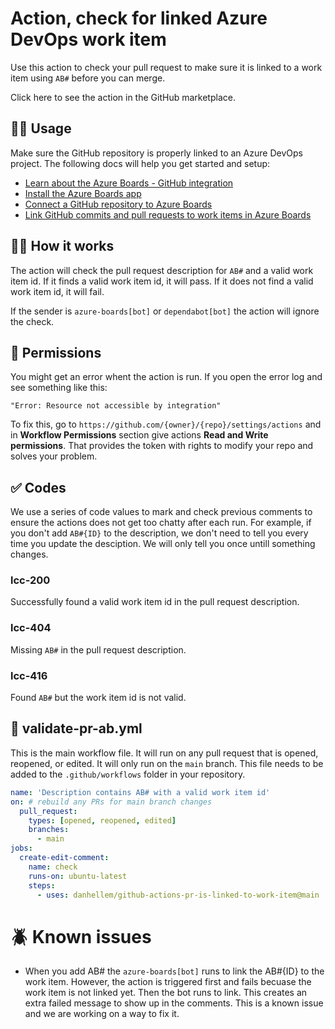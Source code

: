 # Action, check for linked Azure DevOps work item

Use this action to check your pull request to make sure it is linked to a work item using ``AB#`` before you can merge.

Click here to see the action in the GitHub marketplace.

## 💁‍♂️ Usage

Make sure the GitHub repository is properly linked to an Azure DevOps project. The following docs will help you get started and setup:

- [Learn about the Azure Boards - GitHub integration](https://learn.microsoft.com/en-us/azure/devops/boards/github/?view=azure-devops)
- [Install the Azure Boards app](https://github.com/marketplace/azure-boards)
- [Connect a GitHub repository to Azure Boards](https://learn.microsoft.com/en-us/azure/devops/boards/github/add-remove-repositories?view=azure-devops)
- [Link GitHub commits and pull requests to work items in Azure Boards](https://learn.microsoft.com/en-us/azure/devops/boards/github/link-to-from-github?view=azure-devops)

## 👩‍🏫 How it works

The action will check the pull request description for ``AB#`` and a valid work item id. If it finds a valid work item id, it will pass. If it does not find a valid work item id, it will fail.

If the sender is ``azure-boards[bot]`` or ``dependabot[bot]`` the action will ignore the check.

## 🔑 Permissions

You might get an error whent the action is run. If you open the error log and see something like this:

``
"Error: Resource not accessible by integration" 
``

To fix this, go to ``https://github.com/{owner}/{repo}/settings/actions`` and in **Workflow Permissions** section give actions **Read and Write permissions**. That provides the token with rights to modify your repo and solves your problem.

## ✅ Codes

We use a series of code values to mark and check previous comments to ensure the actions does not get too chatty after each run. For example, if you don't add ``AB#{ID}`` to the description, we don't need to tell you every time you update the desciption. We will only tell you once untill something changes.

### lcc-200

Successfully found a valid work item id in the pull request description.

### lcc-404

Missing ``AB#`` in the pull request description.

### lcc-416

Found ``AB#`` but the work item id is not valid.

## 📄 validate-pr-ab.yml

This is the main workflow file. It will run on any pull request that is opened, reopened, or edited. It will only run on the ``main`` branch. This file needs to be added to the ``.github/workflows`` folder in your repository.

```yml
name: 'Description contains AB# with a valid work item id'
on: # rebuild any PRs for main branch changes
  pull_request:
    types: [opened, reopened, edited]
    branches:
      - main 
jobs:
  create-edit-comment:
    name: check   
    runs-on: ubuntu-latest
    steps:
      - uses: danhellem/github-actions-pr-is-linked-to-work-item@main
```

# 🪲 Known issues

- When you add AB# the ``azure-boards[bot]`` runs to link the AB#{ID} to the work item. However, the action is triggered first and fails becuase the work item is not linked yet. Then the bot runs to link. This creates an extra failed message to show up in the comments. This is a known issue and we are working on a way to fix it.
